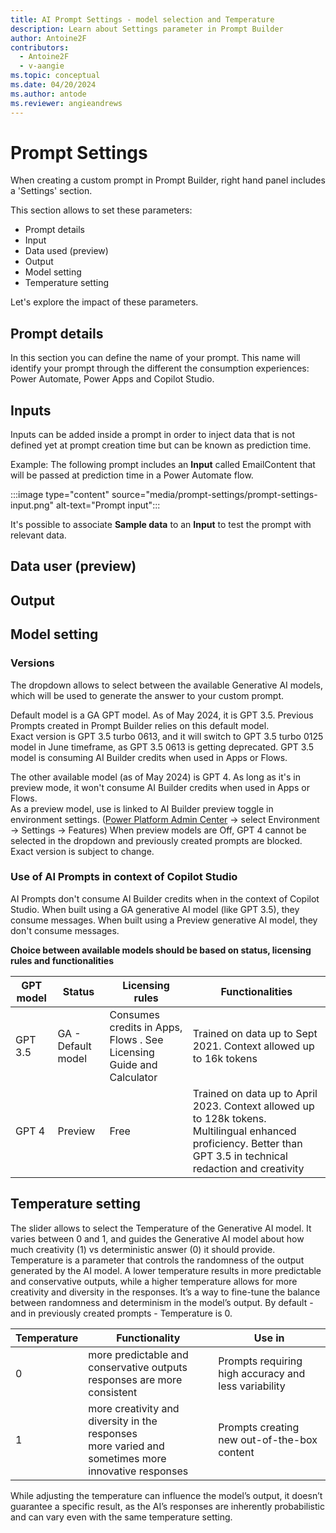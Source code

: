 ```yaml
---
title: AI Prompt Settings - model selection and Temperature
description: Learn about Settings parameter in Prompt Builder
author: Antoine2F
contributors:
  - Antoine2F
  - v-aangie
ms.topic: conceptual
ms.date: 04/20/2024
ms.author: antode
ms.reviewer: angieandrews
---
```


#  Prompt Settings 
When creating a custom prompt in Prompt Builder, right hand panel includes a 'Settings' section. 

This section allows to set these parameters:
- Prompt details
- Input
- Data used (preview)
- Output
- Model setting
- Temperature setting

Let's explore the impact of these parameters.

## Prompt details
In this section you can define the name of your prompt. This name will identify your prompt through the different the consumption experiences: Power Automate, Power Apps and Copilot Studio.

## Inputs
Inputs can be added inside a prompt in order to inject data that is not defined yet at prompt creation time but can be known as prediction time. 

Example: The following prompt includes an **Input** called EmailContent that will be passed at prediction time in a Power Automate flow.

:::image type="content" source="media/prompt-settings/prompt-settings-input.png" alt-text="Prompt input":::

It's possible to associate **Sample data** to an **Input** to test the prompt with relevant data.


## Data user (preview)

## Output


## Model setting
### Versions
The dropdown allows to select between the available Generative AI models, which will be used to generate the answer to your custom prompt.

Default model is a GA GPT model. As of May 2024, it is GPT 3.5. Previous Prompts created in Prompt Builder relies on this default model.  
Exact version is GPT 3.5 turbo 0613, and it will switch to GPT 3.5 turbo 0125 model in June timeframe, as GPT 3.5 0613 is getting deprecated.
GPT 3.5 model is consuming AI Builder credits when used in Apps or Flows.

The other available model (as of May 2024) is GPT 4. As long as it's in preview mode, it won't consume AI Builder credits when used in Apps or Flows.  
As a preview model, use is linked to AI Builder preview toggle in environment settings. ([Power Platform Admin Center](https://admin.powerplatform.microsoft.com/environments) -> select Environment -> Settings -> Features)
When preview models are Off, GPT 4 cannot be selected in the dropdown and previously created prompts are blocked.  
Exact version is subject to change.  

### Use of AI Prompts in context of Copilot Studio
AI Prompts don't consume AI Builder credits when in the context of Copilot Studio.
When built using a GA generative AI model (like GPT 3.5), they consume messages.
When built using a Preview generative AI model, they don't consume messages.

**Choice between available models should be based on status, licensing rules and functionalities**

|GPT model  |Status  |Licensing rules  | Functionalities|
|---------|---------|---------|---------|
|GPT 3.5| GA - Default model | Consumes credits in Apps, Flows . See Licensing Guide and Calculator | Trained on data up to Sept 2021. Context allowed up to 16k tokens |
| GPT 4 | Preview | Free | Trained on data up to April 2023. Context allowed up to 128k tokens. Multilingual enhanced proficiency. Better than GPT 3.5 in technical redaction and creativity |

## Temperature setting
The slider allows to select the Temperature of the Generative AI model. It varies between 0 and 1, and guides the Generative AI model about how much creativity (1) vs deterministic answer (0) it should provide.
Temperature is a parameter that controls the randomness of the output generated by the AI model. A lower temperature results in more predictable and conservative outputs, while a higher temperature allows for more creativity and diversity in the responses. It’s a way to fine-tune the balance between randomness and determinism in the model’s output.
By default - and in previously created prompts - Temperature is 0.

|Temperature  |Functionality| Use in|
|---------|---------|---------|
|0| more predictable and conservative outputs<br>responses are more consistent| Prompts requiring high accuracy and less variability|
|1| more creativity and diversity in the responses <br> more varied and sometimes more innovative responses| Prompts creating new out-of-the-box content |

While adjusting the temperature can influence the model’s output, it doesn’t guarantee a specific result, as the AI’s responses are inherently probabilistic and can vary even with the same temperature setting.


